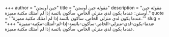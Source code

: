 +++
author = "جين أوستن"
title = "مقولة جين أوستن"
description = "مقولة جين أوستن: عندما يكون لدي منزلي الخاص، سأكون بائسة إذا لم أمتلك مكتبة مميزة."
quote = '''عندما يكون لدي منزلي الخاص، سأكون بائسة إذا لم أمتلك مكتبة مميزة.''' 
slug = "عندما-يكون-لدي-منزلي-الخاص-سأكون-بائسة-إذا-لم-أمتلك-مكتبة-مميزة"
+++
عندما يكون لدي منزلي الخاص، سأكون بائسة إذا لم أمتلك مكتبة مميزة.
